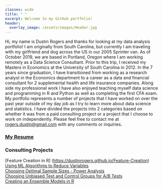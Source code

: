 ```yaml
---
classes: wide
title: " "
excerpt: Welcome to my GitHub portfolio!
header:
  overlay_image: /assets/images/Header.jpg  
---
```

Hi, my name is Dustin Rogers and thanks for looking at my  data analysis portfolio! I am originally from South Carolina, but currently I am traveling with my girlfriend and dog across the US in our 2005 Sprinter van. As of October 2019, we are based in Portland, Oregon where I am working remotely as a Data Science Consultant. Prior to this trip, I received my Masters in Economics at the University of South Carolina in 2012. In the 7 years since graduation, I have transitioned from working as a research analyst in the Economics department to a career as a data and financial consultant for 2 supplemental health and life insurance companies. Along side my professional work I have also enjoyed teaching myself data science and programming in R and Python as well as completing the first CFA exam. My portfolio represents a number of projects that I have worked on over the past year outside of my day job as I try to learn more about data science and statistics. I have divided the projects into 2 categories based on whether it was from a paid consulting project or a project that I choose to work on independently. Please feel free to contact me at <rogers.dustin@gmail.com> with any comments or inquiries.  

### [My Resume](https://dustinrogers.github.io/online-resume/) 

### Consulting Projects     

[Feature Creation in R] (https://dustinrogers.github.io/Feature-Creation)
[Using ML Algorithms to Reduce Variables](https://dustinrogers.github.io/Predicting-Sales-From-Weather)       
[Choosing Optimal Sample Sizes - Power Analysis](https://dustinrogers.github.io/Choosing-Sample-Size)                     
[Choosing Unbiased Test and Control Groups for A/B Tests](https://dustinrogers.github.io/Choosing-Test-Stores)   
[Creating an Ensemble Models in R](https://dustinrogers.github.io/Ensemble-Models/)
